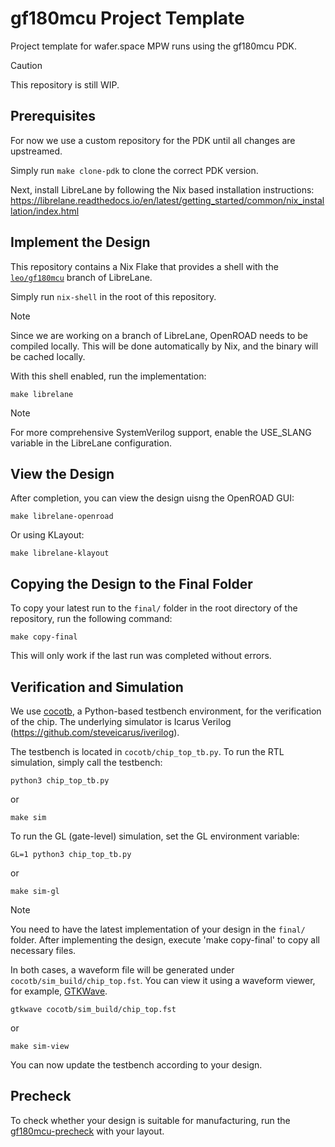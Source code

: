 # gf180mcu Project Template

Project template for wafer.space MPW runs using the gf180mcu PDK.

> [!CAUTION]
> This repository is still WIP.

## Prerequisites

For now we use a custom repository for the PDK until all changes are upstreamed.

Simply run `make clone-pdk` to clone the correct PDK version.

Next, install LibreLane by following the Nix based installation instructions: https://librelane.readthedocs.io/en/latest/getting_started/common/nix_installation/index.html

## Implement the Design

This repository contains a Nix Flake that provides a shell with the [`leo/gf180mcu`](https://github.com/librelane/librelane/tree/leo/gf180mcu) branch of LibreLane.

Simply run `nix-shell` in the root of this repository.

> [!NOTE]
> Since we are working on a branch of LibreLane, OpenROAD needs to be compiled locally. This will be done automatically by Nix, and the binary will be cached locally. 

With this shell enabled, run the implementation:

```
make librelane
```

> [!NOTE]
> For more comprehensive SystemVerilog support, enable the USE_SLANG variable in the LibreLane configuration.

## View the Design

After completion, you can view the design uisng the OpenROAD GUI:

```
make librelane-openroad
```

Or using KLayout:

```
make librelane-klayout
```

## Copying the Design to the Final Folder

To copy your latest run to the `final/` folder in the root directory of the repository, run the following command:

```
make copy-final
```

This will only work if the last run was completed without errors.

## Verification and Simulation

We use [cocotb](https://www.cocotb.org/), a Python-based testbench environment, for the verification of the chip.
The underlying simulator is Icarus Verilog (https://github.com/steveicarus/iverilog).

The testbench is located in `cocotb/chip_top_tb.py`. To run the RTL simulation, simply call the testbench:

```
python3 chip_top_tb.py
```

or

```
make sim
```

To run the GL (gate-level) simulation, set the GL environment variable:

```
GL=1 python3 chip_top_tb.py
```

or

```
make sim-gl
```

> [!NOTE]
> You need to have the latest implementation of your design in the `final/` folder. After implementing the design, execute 'make copy-final' to copy all necessary files.

In both cases, a waveform file will be generated under `cocotb/sim_build/chip_top.fst`.
You can view it using a waveform viewer, for example, [GTKWave](https://gtkwave.github.io/gtkwave/).

```
gtkwave cocotb/sim_build/chip_top.fst
```

or

```
make sim-view
```

You can now update the testbench according to your design.

## Precheck

To check whether your design is suitable for manufacturing, run the [gf180mcu-precheck](https://github.com/wafer-space/gf180mcu-precheck) with your layout.
